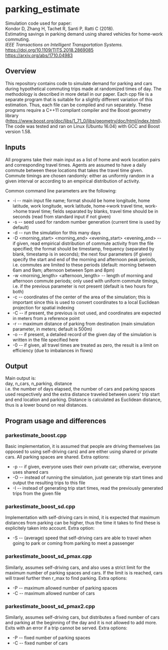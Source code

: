 # parking_estimate
Simulation code used for paper:  
Kondor D, Zhang H, Tachet R, Santi P, Ratti C (2018).  
Estimating savings in parking demand using shared vehicles for home-work commuting.  
*IEEE Transactions on Intelligent Transportation Systems.*  
https://doi.org/10.1109/TITS.2018.2869085  
https://arxiv.org/abs/1710.04983

## Overview

This repository contains code to simulate demand for parking and cars during hypothetical commuting trips made at randomized times of day. The methodology is described in more detail in our paper. Each cpp file is a separate program that is suitable for a slightly different variation of this estimation. Thus, each file can be compiled and run separately. These programs require a C++11 compliant compiler and the Boost geometry library (https://www.boost.org/doc/libs/1_71_0/libs/geometry/doc/html/index.html). The code was tested and ran on Linux (Ubuntu 16.04) with GCC and Boost version 1.58.

## Inputs

All programs take their main input as a list of home and work location pairs and corresponding travel times. Agents are assumed to have a daily commute between these locations that takes the travel time given. Commute timings are chosen randomly: either as uniformly random in a given interval or according to an empirical distribution of activity.

Common command line parameters are the following:
* -i <file> -- main input file name; format should be home longitude, home latitude, work longitude, work latitude, home->work travel time, work->home travel time; fields separated by blanks, travel time should be in seconds (read from standard input if not given)
* -s <seed> -- seed used for random number generation (current time is used by default)
* -d <days> -- run the simulation for this many days
* -D <filename> <morning_start> <morning_end> <evening_start> <evening_end> -- if given, read empirical distribution of commute activity from the file specified; the format should be timestamp, frequency (separated by blank, timestamp is in seconds); the next four parameters (if given) specify the start and end of the morning and afternoon peak periods, i.e. commutes are limited to these periods (default: morning between 6am and 9am; afternoon between 5pm and 8pm)
* -w <morning_length> <afternoon_length> -- length of morning and afternoon commute periods; only used with uniform commute timings, i.e. if the previous parameter is not present (default is two hours for both)
* -c <lon> <lat> -- coordinates of the center of the area of the simulation; this is important since this is used to convert coordinates to a local Euclidean projection for spatial indexing
* -C -- if present, the previous is not used, and coordinates are expected in meters from a reference point
* -r <distance> -- maximum distance of parking from destination (main simulation parameter, in meters; default is 500m)
* -o <file> <day> -- if present, a detailed record of the given day of the simulation is written in the file specified here
* -0 -- if given, all travel times are treated as zero, the result is a limit on efficiency (due to imbalances in flows)

## Output

Main output is:  
day, n_cars, n_parking, distance  
i.e. the number of days elapsed, the number of cars and parking spaces used respectively and the extra distance traveled between users' trip start and end location and parking. Distance is calculated as Euclidean distance, thus is a lower bound on real distances.

## Program usage and differences

### parkestimate_boost.cpp
Basic implementation, it is assumed that people are driving themselves (as opposed to using self-driving cars) and are either using shared or private cars. All parking spaces are shared. Extra options:
* -p -- if given, everyone uses their own private car; otherwise, everyone uses shared cars
* -O <file> -- instead of running the simulation, just generate trip start times and output the resulting trips to this file
* -I <file> -- instead of generating trip start times, read the previously generated trips from the given file

### parkestimate_boost_sd.cpp
Implementation with self-driving cars in mind, it is expected that maximum distances from parking can be higher, thus the time it takes to find these is explicitely taken into account. Extra option:
* -S <speed> -- (average) speed that self-driving cars are able to travel when going to park or coming from parking to meet a passenger

### parkestimate_boost_sd_pmax.cpp
Similarly, assumes self-driving cars, and also uses a strict limit for the maximum number of parking spaces and cars. If the limit is is reached, cars will travel further then r_max to find parking. Extra options:
* -P <np> -- maximum allowed number of parking spaces
* -C <nc> -- maximum allowed number of cars

### parkestimate_boost_sd_pmax2.cpp
Similarly, assumes self-driving cars, but distributes a fixed number of cars and parking at the beginning of the day and it is not allowed to add more. Exits with an error if a trip cannot be served. Extra options:
* -P <np> -- fixed number of parking spaces
* -C <nc> -- fixed number of cars





